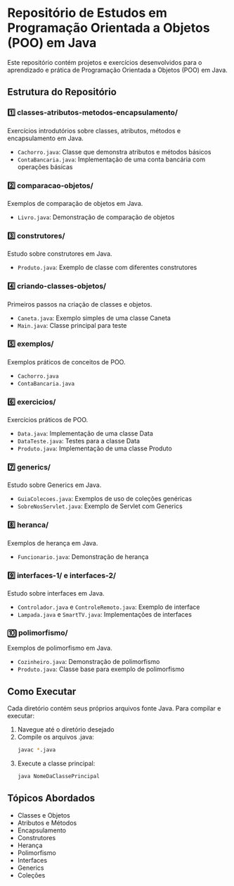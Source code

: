 # Repositório de Estudos em Programação Orientada a Objetos (POO) em Java

Este repositório contém projetos e exercícios desenvolvidos para o aprendizado e prática de Programação Orientada a Objetos (POO) em Java.

## Estrutura do Repositório

### 1️⃣ classes-atributos-metodos-encapsulamento/
Exercícios introdutórios sobre classes, atributos, métodos e encapsulamento em Java.
- `Cachorro.java`: Classe que demonstra atributos e métodos básicos
- `ContaBancaria.java`: Implementação de uma conta bancária com operações básicas

### 2️⃣ comparacao-objetos/
Exemplos de comparação de objetos em Java.
- `Livro.java`: Demonstração de comparação de objetos

### 3️⃣ construtores/
Estudo sobre construtores em Java.
- `Produto.java`: Exemplo de classe com diferentes construtores

### 4️⃣ criando-classes-objetos/
Primeiros passos na criação de classes e objetos.
- `Caneta.java`: Exemplo simples de uma classe Caneta
- `Main.java`: Classe principal para teste

### 5️⃣ exemplos/
Exemplos práticos de conceitos de POO.
- `Cachorro.java`
- `ContaBancaria.java`

### 6️⃣ exercicios/
Exercícios práticos de POO.
- `Data.java`: Implementação de uma classe Data
- `DataTeste.java`: Testes para a classe Data
- `Produto.java`: Implementação de uma classe Produto

### 7️⃣ generics/
Estudo sobre Generics em Java.
- `GuiaColecoes.java`: Exemplos de uso de coleções genéricas
- `SobreNosServlet.java`: Exemplo de Servlet com Generics

### 8️⃣ heranca/
Exemplos de herança em Java.
- `Funcionario.java`: Demonstração de herança

### 9️⃣ interfaces-1/ e interfaces-2/
Estudo sobre interfaces em Java.
- `Controlador.java` e `ControleRemoto.java`: Exemplo de interface
- `Lampada.java` e `SmartTV.java`: Implementações de interfaces

### 🔟 polimorfismo/
Exemplos de polimorfismo em Java.
- `Cozinheiro.java`: Demonstração de polimorfismo
- `Produto.java`: Classe base para exemplo de polimorfismo

## Como Executar

Cada diretório contém seus próprios arquivos fonte Java. Para compilar e executar:

1. Navegue até o diretório desejado
2. Compile os arquivos .java:
   ```bash
   javac *.java
   ```
3. Execute a classe principal:
   ```bash
   java NomeDaClassePrincipal
   ```

## Tópicos Abordados

- Classes e Objetos
- Atributos e Métodos
- Encapsulamento
- Construtores
- Herança
- Polimorfismo
- Interfaces
- Generics
- Coleções
